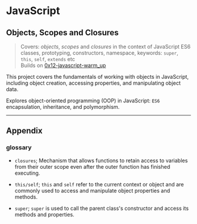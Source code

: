 # JavaScript
## Objects, Scopes and Closures

> Covers: *objects*, *scopes* and *closures* in the context of JavaScript ES6 classes, prototyping, constructors, namespace, keywords: `super`, `this`, `self`, `extends` etc    
> Builds on [0x12-javascript-warm_up](./0x12-javascript-warm_up)  

This project covers the fundamentals of working with objects in JavaScript, including object creation, accessing properties, and manipulating object data.

Explores object-oriented programming (OOP) in JavaScript: `ES6` encapsulation, inheritance, and polymorphism.

---
## Appendix

### glossary
- `closures`;
Mechanism that allows functions to retain access to variables from their outer scope even after the outer function has finished executing.

- `this/self`;
`this` and `self` refer to the current context or object and are commonly used to access and manipulate object properties and methods.

- `super`;
`super` is used to call the parent class's constructor and access its methods and properties.
